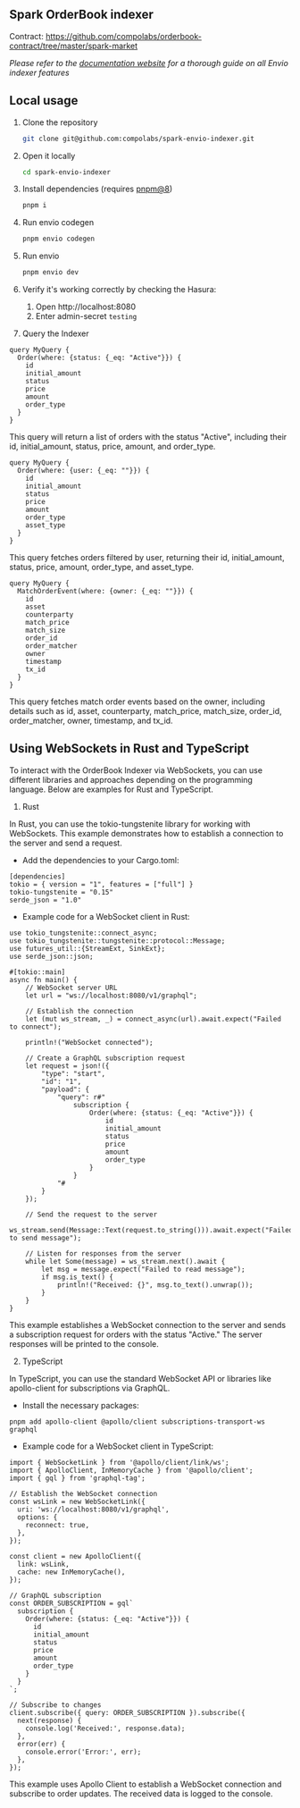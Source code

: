 ## Spark OrderBook indexer

Contract: https://github.com/compolabs/orderbook-contract/tree/master/spark-market

_Please refer to the [documentation website](https://docs.envio.dev) for a thorough guide on all Envio indexer features_

## Local usage

1. Clone the repository

   ```sh
   git clone git@github.com:compolabs/spark-envio-indexer.git
   ```

2. Open it locally

   ```sh
   cd spark-envio-indexer
   ```

3. Install dependencies (requires [pnpm@8](https://pnpm.io/))

   ```sh
   pnpm i
   ``` 

4. Run envio codegen

   ```sh
   pnpm envio codegen
   ```

5. Run envio

   ```sh
   pnpm envio dev
   ```

6. Verify it's working correctly by checking the Hasura:
   1. Open http://localhost:8080
   2. Enter admin-secret `testing`

7. Query the Indexer

```
query MyQuery {
  Order(where: {status: {_eq: "Active"}}) {
    id
    initial_amount
    status
    price
    amount
    order_type
  }
}
```

This query will return a list of orders with the status "Active", including their id, initial_amount, status, price, amount, and order_type.

```
query MyQuery {
  Order(where: {user: {_eq: ""}}) {
    id
    initial_amount
    status
    price
    amount
    order_type
    asset_type
  }
}
```

This query fetches orders filtered by user, returning their id, initial_amount, status, price, amount, order_type, and asset_type.

```
query MyQuery {
  MatchOrderEvent(where: {owner: {_eq: ""}}) {
    id
    asset
    counterparty
    match_price
    match_size
    order_id
    order_matcher
    owner
    timestamp
    tx_id
  }
}
```

This query fetches match order events based on the owner, including details such as id, asset, counterparty, match_price, match_size, order_id, order_matcher, owner, timestamp, and tx_id.

## Using WebSockets in Rust and TypeScript

To interact with the OrderBook Indexer via WebSockets, you can use different libraries and approaches depending on the programming language. Below are examples for Rust and TypeScript.

1. Rust

In Rust, you can use the tokio-tungstenite library for working with WebSockets. This example demonstrates how to establish a connection to the server and send a request.
- Add the dependencies to your Cargo.toml:

```
[dependencies]
tokio = { version = "1", features = ["full"] }
tokio-tungstenite = "0.15"
serde_json = "1.0"

```
- Example code for a WebSocket client in Rust:

```
use tokio_tungstenite::connect_async;
use tokio_tungstenite::tungstenite::protocol::Message;
use futures_util::{StreamExt, SinkExt};
use serde_json::json;

#[tokio::main]
async fn main() {
    // WebSocket server URL
    let url = "ws://localhost:8080/v1/graphql";

    // Establish the connection
    let (mut ws_stream, _) = connect_async(url).await.expect("Failed to connect");

    println!("WebSocket connected");

    // Create a GraphQL subscription request
    let request = json!({
        "type": "start",
        "id": "1",
        "payload": {
            "query": r#"
                subscription {
                    Order(where: {status: {_eq: "Active"}}) {
                        id
                        initial_amount
                        status
                        price
                        amount
                        order_type
                    }
                }
            "#
        }
    });

    // Send the request to the server
    ws_stream.send(Message::Text(request.to_string())).await.expect("Failed to send message");

    // Listen for responses from the server
    while let Some(message) = ws_stream.next().await {
        let msg = message.expect("Failed to read message");
        if msg.is_text() {
            println!("Received: {}", msg.to_text().unwrap());
        }
    }
}
```

This example establishes a WebSocket connection to the server and sends a subscription request for orders with the status "Active." The server responses will be printed to the console.

2. TypeScript

In TypeScript, you can use the standard WebSocket API or libraries like apollo-client for subscriptions via GraphQL.

- Install the necessary packages:

```
pnpm add apollo-client @apollo/client subscriptions-transport-ws graphql
```

- Example code for a WebSocket client in TypeScript:

```
import { WebSocketLink } from '@apollo/client/link/ws';
import { ApolloClient, InMemoryCache } from '@apollo/client';
import { gql } from 'graphql-tag';

// Establish the WebSocket connection
const wsLink = new WebSocketLink({
  uri: 'ws://localhost:8080/v1/graphql',
  options: {
    reconnect: true,
  },
});

const client = new ApolloClient({
  link: wsLink,
  cache: new InMemoryCache(),
});

// GraphQL subscription
const ORDER_SUBSCRIPTION = gql`
  subscription {
    Order(where: {status: {_eq: "Active"}}) {
      id
      initial_amount
      status
      price
      amount
      order_type
    }
  }
`;

// Subscribe to changes
client.subscribe({ query: ORDER_SUBSCRIPTION }).subscribe({
  next(response) {
    console.log('Received:', response.data);
  },
  error(err) {
    console.error('Error:', err);
  },
});
```

This example uses Apollo Client to establish a WebSocket connection and subscribe to order updates. The received data is logged to the console.

